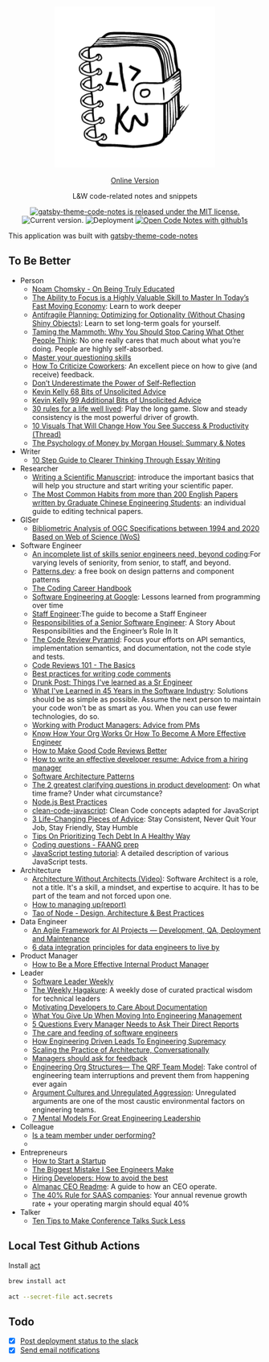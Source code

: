 <div align="center">
  <img src="assets/logo-large.png" width="320">

[Online Version](https://lkcozy.github.io/code-notes/)

L&W code-related notes and snippets

  <p>
    <a href="https://github.com/MrMartineau/gatsby-theme-code-notes/blob/master/LICENSE" target="_blank">
      <img src="https://img.shields.io/badge/license-MIT-blue.svg" alt="gatsby-theme-code-notes is released under the MIT license." />
    </a>
    <a>
      <img src="https://img.shields.io/github/package-json/v/lkcozy/code-notes" alt="Current version." />
    </a>
    <img src="https://github.com/lkcozy/code-notes/workflows/%F0%9F%9A%80%20Deployment/badge.svg?branch=master" alt="Deployment" />
    <a href="https://github1s.com/lkcozy/code-notes" target="_blank">
      <img src="https://img.shields.io/badge/Github1s-open-blue" alt="Open Code Notes with github1s" />
    </a>
  </p>
</div>

This application was built with [gatsby-theme-code-notes](https://github.com/mrmartineau/gatsby-theme-code-notes)

## To Be Better

- Person
  - [Noam Chomsky - On Being Truly Educated](https://www.youtube.com/watch?v=eYHQcXVp4F4)
  - [The Ability to Focus is a Highly Valuable Skill to Master In Today’s Fast Moving Economy](https://medium.com/swlh/the-ability-to-focus-is-a-highly-valuable-skill-to-master-in-todays-fast-moving-economy-8aaba37bfa61): Learn to work deeper
  - [Antifragile Planning: Optimizing for Optionality (Without Chasing Shiny Objects)](https://taylorpearson.me/planning/): Learn to set long-term goals for yourself.
  - [Taming the Mammoth: Why You Should Stop Caring What Other People Think](https://waitbutwhy.com/2014/06/taming-mammoth-let-peoples-opinions-run-life.html): No one really cares that much about what you’re doing. People are highly self-absorbed.
  - [Master your questioning skills](https://muratbuffalo.blogspot.com/2018/12/master-your-questioning-skills.html)
  - [How To Criticize Coworkers](https://alexturek.com/2022-03-18-How-to-criticize-coworkers/): An excellent piece on how to give (and receive) feedback.
  - [Don’t Underestimate the Power of Self-Reflection](https://hbr.org/2022/03/dont-underestimate-the-power-of-self-reflection)
  - [Kevin Kelly 68 Bits of Unsolicited Advice](https://kk.org/thetechnium/68-bits-of-unsolicited-advice/)
  - [Kevin Kelly 99 Additional Bits of Unsolicited Advice](https://kk.org/thetechnium/99-additional-bits-of-unsolicited-advice/)
  - [30 rules for a life well lived](https://twitter.com/Nicolascole77/status/1489275823999762432): Play the long game. Slow and steady consistency is the most powerful driver of growth.
  - [10 Visuals That Will Change How You See Success & Productivity (Thread)](https://twitter.com/elliottaleksndr/status/1503657270147616768)
  - [The Psychology of Money by Morgan Housel: Summary & Notes](https://www.grahammann.net/book-notes/the-psychology-of-money-morgan-housel)
- Writer
  - [10 Step Guide to Clearer Thinking Through Essay Writing](https://medium.com/practicecomesfirst/dr-jordan-b-petersons-10-step-guide-to-clearer-thinking-through-essay-writing-1ab79a94937)
- Researcher
  - [Writing a Scientific Manuscript](https://butlerscicomm.com/writing-your-scientific-manuscript/#introduction): introduce the important basics that will help you structure and start writing your scientific paper.
  - [The Most Common Habits from more than 200 English Papers written by Graduate Chinese Engineering Students](https://papertalks.org/p/resources/Academic/EnglishWritingSkills/MostCommonEnglishWritingHabitsOfChinese.pdf): an individual guide to editing technical papers.
- GISer
  - [Bibliometric Analysis of OGC Specifications between 1994 and 2020 Based on Web of Science (WoS)](https://www.mdpi.com/2220-9964/11/4/251)
- Software Engineer
  - [An incomplete list of skills senior engineers need, beyond coding](https://skamille.medium.com/an-incomplete-list-of-skills-senior-engineers-need-beyond-coding-8ed4a521b29f):For varying levels of seniority, from senior, to staff, and beyond.
  - [Patterns.dev](https://www.patterns.dev/): a free book on design patterns and component patterns
  - [The Coding Career Handbook](https://learninpublic.org/)
  - [Software Engineering at Google](https://qiangmzsx.github.io/Software-Engineering-at-Google): Lessons learned from programming over time
  - [Staff Engineer](https://staffeng.com/book):The guide to become a Staff Engineer
  - [Responsibilities of a Senior Software Engineer](https://towardsdatascience.com/responsibilities-of-a-senior-software-engineer-e30d3989610): A Story About Responsibilities and the Engineer’s Role In It
  - [The Code Review Pyramid](https://www.morling.dev/blog/the-code-review-pyramid/): Focus your efforts on API semantics, implementation semantics, and documentation, not the code style and tests.
  - [Code Reviews 101 - The Basics](https://www.semasoftware.com/blog/code-reviews-101-the-basics)
  - [Best practices for writing code comments](https://stackoverflow.blog/2021/12/23/best-practices-for-writing-code-comments/)
  - [Drunk Post: Things I've learned as a Sr Engineer](https://old.reddit.com/r/ExperiencedDevs/comments/nmodyl/drunk_post_things_ive_learned_as_a_sr_engineer/)
  - [What I've Learned in 45 Years in the Software Industry](https://www.bti360.com/what-ive-learned-in-45-years-in-the-software-industry/): Solutions should be as simple as possible. Assume the next person to maintain your code won't be as smart as you. When you can use fewer technologies, do so.
  - [Working with Product Managers: Advice from PMs](https://newsletter.pragmaticengineer.com/p/working-with-product-managers-advice-from-pms#/)
  - [Know How Your Org Works Or How To Become A More Effective Engineer](https://copyconstruct.medium.com/know-how-your-org-works-or-how-to-become-a-more-effective-engineer-1a3287d1f58d)
  - [How to Make Good Code Reviews Better](https://stackoverflow.blog/2019/09/30/how-to-make-good-code-reviews-better/)
  - [How to write an effective developer resume: Advice from a hiring manager](https://stackoverflow.blog/2020/11/25/how-to-write-an-effective-developer-resume-advice-from-a-hiring-manager/)
  - [Software Architecture Patterns](https://orkhanscience.medium.com/software-architecture-patterns-5-mins-read-e9e3c8eb47d2)
  - [The 2 greatest clarifying questions in product development](https://twitter.com/joulee/status/1457755662922829829): On what time frame? Under what circumstance?
  - [Node.js Best Practices](https://github.com/goldbergyoni/nodebestpractices#1-project-structure-practices)
  - [clean-code-javascript](https://github.com/ryanmcdermott/clean-code-javascript): Clean Code concepts adapted for JavaScript
  - [3 Life-Changing Pieces of Advice](https://javascript.plainenglish.io/i-met-a-rich-programmer-he-gave-me-3-life-changing-pieces-of-advice-a3754d73a50c): Stay Consistent, Never Quit Your Job, Stay Friendly, Stay Humble
  - [Tips On Prioritizing Tech Debt In A Healthy Way](https://leadership.garden/tips-on-prioritizing-tech-debt/)
  - [Coding questions - FAANG prep](https://hollow-wood-560.notion.site/Coding-questions-FAANG-prep-9cdf280e5f30425fa188cbbaa6d1998c)
  - [JavaScript testing tutorial](https://wanago.io/courses/javascript-testing-tutorial/): A detailed description of various JavaScript tests.
- Architecture
  - [Architecture Without Architects (Video)](https://softwareleadweekly.us6.list-manage.com/track/click?u=1a258e0fefbb23214c59c5a8d&id=6beddbf093&e=b1367de9f9): Software Architect is a role, not a title. It's a skill, a mindset, and expertise to acquire. It has to be part of the team and not forced upon one.
  - [How to managing up(report)](https://alexkondov.com/tao-of-node/)
  - [Tao of Node - Design, Architecture & Best Practices](https://alexkondov.com/tao-of-node/)
- Data Engineer
  - [An Agile Framework for AI Projects — Development, QA, Deployment and Maintenance](https://towardsdatascience.com/an-agile-framework-for-ai-projects-development-cbe115ba86a2)
  - [6 data integration principles for data engineers to live by](https://medium.com/databand-ai/6-data-integration-principles-for-data-engineers-to-live-by-915749d9ada8)
- Product Manager
  - [How to Be a More Effective Internal Product Manager](https://medium.com/swlh/how-to-be-a-more-effective-internal-product-manager-e14143e3343)
- Leader
  - [Software Leader Weekly](https://softwareleadweekly.com/)
  - [The Weekly Hagakure](https://hagakure.substack.com/): A weekly dose of curated practical wisdom for technical leaders
  - [Motivating Developers to Care About Documentation](https://getdx.com/best-practices/documentation-culture-engineering)
  - [What You Give Up When Moving Into Engineering Management](https://stackoverflow.blog/2022/02/23/what-you-give-up-when-moving-into-engineering-management/)
  - [5 Questions Every Manager Needs to Ask Their Direct Reports](https://hbr.org/2022/01/5-questions-every-manager-needs-to-ask-their-direct-reports?utm_medium=email&utm_source=newsletter_daily&utm_campaign=mtod_notactsubs)
  - [The care and feeding of software engineers](https://humanwhocodes.com/blog/2012/06/12/the-care-and-feeding-of-software-engineers-or-why-engineers-are-grumpy/)
  - [How Engineering Driven Leads To Engineering Supremacy](https://charity.wtf/2022/01/20/how-engineering-driven-leads-to-engineering-supremacy/)
  - [​​Scaling the Practice of Architecture, Conversationally](https://feeder.co/api/post/a866f3cc-805f-11ec-8639-1a21cf3a468a)
  - [Managers should ask for feedback](https://www.cenizal.com/getting-feedback-from-direct-reports/)
  - [Engineering Org Structures— The QRF Team Model](https://betterprogramming.pub/engineering-org-structures-the-qrf-team-model-7b92031db33c): Take control of engineering team interruptions and prevent them from happening ever again
  - [Argument Cultures and Unregulated Aggression](https://www.kateheddleston.com/blog/argument-cultures-and-unregulated-aggression): Unregulated arguments are one of the most caustic environmental factors on engineering teams.
  - [7 Mental Models For Great Engineering Leadership](https://feeder.co/api/post/777930a1-a6c5-11ec-b3b4-1a21cf3a468a)
- Colleague
  - [Is a team member under performing?](https://twitter.com/joulee/status/1426254058805858309)
  - [](https://twitter.com/wes_kao/status/1505559811785646086)
- Entrepreneurs
  - [How to Start a Startup](https://startupclass.samaltman.com/)
  - [The Biggest Mistake I See Engineers Make](https://www.thezbook.com/the-biggest-mistake-i-see-engineers-make/)
  - [Hiring Developers: How to avoid the best](https://www.getparthenon.com/blog/how-to-avoid-hiring-the-best-developers/)
  - [Almanac CEO Readme](https://almanac.io/docs/ceo-user-guide-qgrX6JybtClEKUEGt96x5sMlzQLmRwPL): A guide to how an CEO operate.
  - [The 40% Rule for SAAS companies](https://avc.com/2015/02/the-40-rule/): Your annual revenue growth rate + your operating margin should equal 40%
- Talker
  - [Ten Tips to Make Conference Talks Suck Less](https://www.morling.dev/blog/ten-tips-make-conference-talks-suck-less/)

## Local Test Github Actions

Install [act](https://github.com/nektos/act)

```sh
brew install act
```

```sh
act --secret-file act.secrets
```

## Todo

- [x] [Post deployment status to the slack](https://www.freecodecamp.org/news/what-are-github-actions-and-how-can-you-automate-tests-and-slack-notifications/#part-2-post-new-pull-requests-to-slack)
- [x] [Send email notifications](https://medium.com/ravsam-web-solutions/send-an-email-notification-when-github-actions-fails-ea83cbeabbe0)
